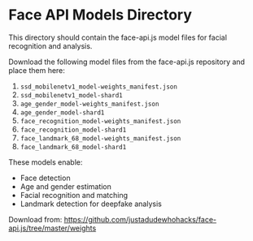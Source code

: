 # Face API Models Directory

This directory should contain the face-api.js model files for facial recognition and analysis.

Download the following model files from the face-api.js repository and place them here:

1. `ssd_mobilenetv1_model-weights_manifest.json`
2. `ssd_mobilenetv1_model-shard1`
3. `age_gender_model-weights_manifest.json`
4. `age_gender_model-shard1`
5. `face_recognition_model-weights_manifest.json`
6. `face_recognition_model-shard1`
7. `face_landmark_68_model-weights_manifest.json`
8. `face_landmark_68_model-shard1`

These models enable:
- Face detection
- Age and gender estimation  
- Facial recognition and matching
- Landmark detection for deepfake analysis

Download from: https://github.com/justadudewhohacks/face-api.js/tree/master/weights
